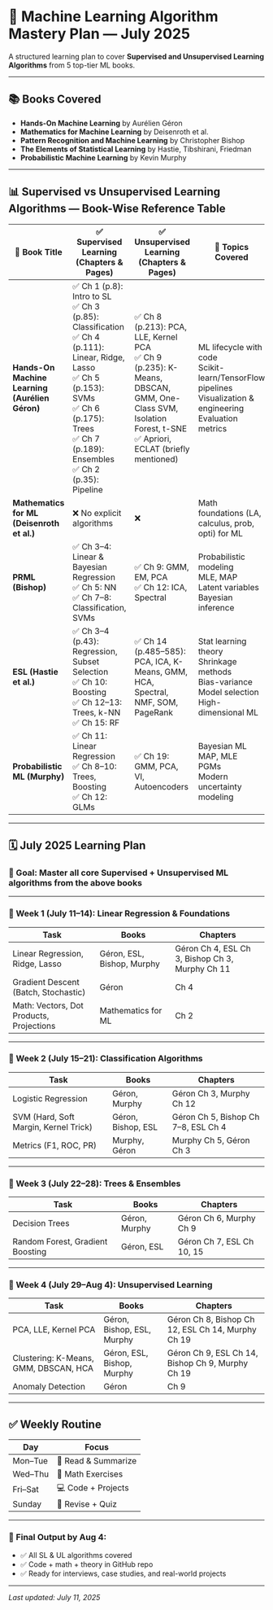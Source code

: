 # 📘 Machine Learning Algorithm Mastery Plan — July 2025

A structured learning plan to cover **Supervised and Unsupervised Learning Algorithms** from 5 top-tier ML books.

---

## 📚 Books Covered

- **Hands-On Machine Learning** by Aurélien Géron
- **Mathematics for Machine Learning** by Deisenroth et al.
- **Pattern Recognition and Machine Learning** by Christopher Bishop
- **The Elements of Statistical Learning** by Hastie, Tibshirani, Friedman
- **Probabilistic Machine Learning** by Kevin Murphy

---

## 📊 Supervised vs Unsupervised Learning Algorithms — Book-Wise Reference Table

| 📘 Book Title                                     | ✅ Supervised Learning (Chapters & Pages)                                                                                                                                                                    | ✅ Unsupervised Learning (Chapters & Pages)                                                                                                                                              | 📌 Topics Covered                                                                                                                                                              |
|--------------------------------------------------|------------------------------------------------------------------------------------------------------------------------------------------------------------------------------------------------------------|-------------------------------------------------------------------------------------------------------------------------------------------------------------------------------------------------------|--------------------------------------------------------------------------------------------------------------------------------------------------------------------------------|
| **Hands-On Machine Learning (Aurélien Géron)**   | ✅ Ch 1 (p.8): Intro to SL<br>✅ Ch 3 (p.85): Classification<br>✅ Ch 4 (p.111): Linear, Ridge, Lasso<br>✅ Ch 5 (p.153): SVMs<br>✅ Ch 6 (p.175): Trees<br>✅ Ch 7 (p.189): Ensembles<br>✅ Ch 2 (p.35): Pipeline | ✅ Ch 8 (p.213): PCA, LLE, Kernel PCA<br>✅ Ch 9 (p.235): K-Means, DBSCAN, GMM, One-Class SVM, Isolation Forest, t-SNE<br>✅ Apriori, ECLAT (briefly mentioned) | ML lifecycle with code<br>Scikit-learn/TensorFlow pipelines<br>Visualization & engineering<br>Evaluation metrics                                                              |
| **Mathematics for ML (Deisenroth et al.)**       | ❌ No explicit algorithms                                                                                                                                             | ❌                                                                                                                                              | Math foundations (LA, calculus, prob, opti) for ML                                                                                                                              |
| **PRML (Bishop)**                                | ✅ Ch 3–4: Linear & Bayesian Regression<br>✅ Ch 5: NN<br>✅ Ch 7–8: Classification, SVMs                                                                                 | ✅ Ch 9: GMM, EM, PCA<br>✅ Ch 12: ICA, Spectral                                                                                                       | Probabilistic modeling<br>MLE, MAP<br>Latent variables<br>Bayesian inference                                                                                                   |
| **ESL (Hastie et al.)**                          | ✅ Ch 3–4 (p.43): Regression, Subset Selection<br>✅ Ch 10: Boosting<br>✅ Ch 12–13: Trees, k-NN<br>✅ Ch 15: RF                                                            | ✅ Ch 14 (p.485–585): PCA, ICA, K-Means, GMM, HCA, Spectral, NMF, SOM, PageRank                                                                         | Stat learning theory<br>Shrinkage methods<br>Bias-variance<br>Model selection<br>High-dimensional ML                                                                             |
| **Probabilistic ML (Murphy)**                    | ✅ Ch 11: Linear Regression<br>✅ Ch 8–10: Trees, Boosting<br>✅ Ch 12: GLMs                                                                                              | ✅ Ch 19: GMM, PCA, VI, Autoencoders                                                                                                                   | Bayesian ML<br>MAP, MLE<br>PGMs<br>Modern uncertainty modeling                                                                                                                 |

---

## 🗓️ July 2025 Learning Plan

### 🎯 Goal: Master all core Supervised + Unsupervised ML algorithms from the above books

---

### 📅 Week 1 (July 11–14): Linear Regression & Foundations

| Task | Books | Chapters |
|------|-------|----------|
| Linear Regression, Ridge, Lasso | Géron, ESL, Bishop, Murphy | Géron Ch 4, ESL Ch 3, Bishop Ch 3, Murphy Ch 11 |
| Gradient Descent (Batch, Stochastic) | Géron | Ch 4 |
| Math: Vectors, Dot Products, Projections | Mathematics for ML | Ch 2 |

---

### 📅 Week 2 (July 15–21): Classification Algorithms

| Task | Books | Chapters |
|------|-------|----------|
| Logistic Regression | Géron, Murphy | Géron Ch 3, Murphy Ch 12 |
| SVM (Hard, Soft Margin, Kernel Trick) | Géron, Bishop, ESL | Géron Ch 5, Bishop Ch 7–8, ESL Ch 4 |
| Metrics (F1, ROC, PR) | Murphy, Géron | Murphy Ch 5, Géron Ch 3 |

---

### 📅 Week 3 (July 22–28): Trees & Ensembles

| Task | Books | Chapters |
|------|-------|----------|
| Decision Trees | Géron, Murphy | Géron Ch 6, Murphy Ch 9 |
| Random Forest, Gradient Boosting | Géron, ESL | Géron Ch 7, ESL Ch 10, 15 |

---

### 📅 Week 4 (July 29–Aug 4): Unsupervised Learning

| Task | Books | Chapters |
|------|-------|----------|
| PCA, LLE, Kernel PCA | Géron, Bishop, ESL, Murphy | Géron Ch 8, Bishop Ch 12, ESL Ch 14, Murphy Ch 19 |
| Clustering: K-Means, GMM, DBSCAN, HCA | Géron, ESL, Bishop, Murphy | Géron Ch 9, ESL Ch 14, Bishop Ch 9, Murphy Ch 19 |
| Anomaly Detection | Géron | Ch 9 |

---

## ✅ Weekly Routine

| Day | Focus |
|-----|-------|
| Mon–Tue | 📘 Read & Summarize |
| Wed–Thu | 📐 Math Exercises |
| Fri–Sat | 💻 Code + Projects |
| Sunday | 🧠 Revise + Quiz |

---

### 📁 Final Output by Aug 4:

- ✅ All SL & UL algorithms covered
- ✅ Code + math + theory in GitHub repo
- ✅ Ready for interviews, case studies, and real-world projects

---

_Last updated: July 11, 2025_
